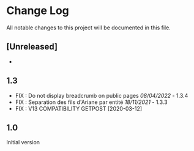 # Change Log
All notable changes to this project will be documented in this file.

## [Unreleased]

- 

## 1.3
- FIX : Do not display breadcrumb on public pages *08/04/2022* - 1.3.4
- FIX : Separation des fils d'Ariane par entité *18/11/2021* - 1.3.3
- FIX : V13 COMPATIBILITY GETPOST [2020-03-12]

## 1.0
Initial version
